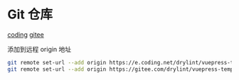 # Git 仓库

[coding](https://e.coding.net/drylint/vuepress-template/vuepress-template.git)
[gitee](https://gitee.com/drylint/vuepress-template.git)

添加到远程 origin 地址

```bash
git remote set-url --add origin https://e.coding.net/drylint/vuepress-template/vuepress-template.git
git remote set-url --add origin https://gitee.com/drylint/vuepress-template.git
```
